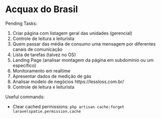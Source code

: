# Acquax do Brasil

<p>Pending Tasks:</p>
<ol>
    <li>Criar página com listagem geral das unidades (gerencial)</li>
    <li>Controle de leitura x leiturista</li>
    <li>Quem passar das média de consumo uma mensagem por diferentes canais de comunicação</li>
    <li>Lista de tarefas (talvez no OS)</li>
    <li>Landing Page (analisar montagem da página em subdomínio ou um específico)</li>
    <li>Monitoramento em realtime</li>
    <li>Apresentar dados de medição de gás</li>
    <li>Analisar modelo de negócios https://lessloss.com.br/</li>
     <li>Controle de leitura x leiturista</li>
</ol>

<p>Useful commands:</p>
<ul>
    <li>Clear cached permissions: <code>php artisan cache:forget laravelspatie.permission.cache</code></li>
</ul>
